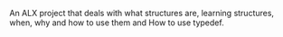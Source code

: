 An ALX project that deals with what structures are, learning structures, when, why and how to use them and How to use typedef.
